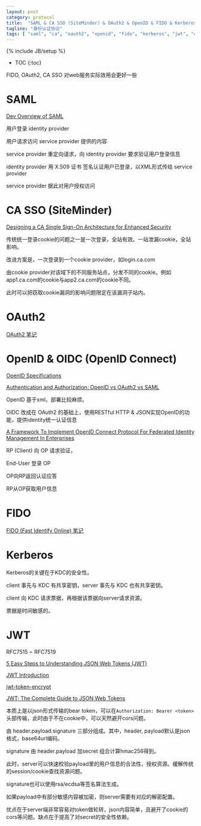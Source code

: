 ```yaml
---
layout: post
category: protocol
title:  "SAML & CA SSO (SiteMinder) & OAuth2 & OpenID & FIDO & Kerberos & JWT & OIDC(OpenID Connect)"
tagline: "身份认证协议"
tags: [ "saml", "ca", "oauth2", "openid", "fido", "kerberos", "jwt", "oidc" ] 
---
```

{% include JB/setup %}

* TOC
{:toc}

FIDO, OAuth2, CA SSO 对web服务实际效用会更好一些

# SAML

[Dev Overview of SAML](https://developers.onelogin.com/saml)

用户登录 identity provider

用户请求访问 service provider 提供的内容

service provider 重定向请求，向 identity provider 要求验证用户登录信息

identity provider 用 X.509 证书 签名认证用户已登录，以XML形式传给 service provider

service provider 据此对用户授权访问

# CA SSO (SiteMinder)

[Designing a CA Single Sign-On Architecture for Enhanced Security](https://acclaimconsulting.com/wp-content/uploads/2015/02/designing-a-ca-sso-architecture-for-enhanced-security.pdf)

传统统一登录cookie的问题之一是一次登录，全站有效。一站泄漏cookie，全站影响。

改进方案是，一次登录到一个cookie provider，如login.ca.com

由cookie provider对该域下的不同服务站点，分发不同的cookie。例如app1.ca.com的cookie与app2.ca.com的cookie不同。

此时可以把窃取cookie漏洞的影响问题限定在该漏洞子站内。

# OAuth2 

[OAuth2 笔记](https://abbypan.github.io/2016/06/03/oauth2)

# OpenID & OIDC (OpenID Connect)

[OpenID Specifications](http://openid.net/developers/specs/)

[Authentication and Authorization: OpenID vs OAuth2 vs SAML](https://spin.atomicobject.com/2016/05/30/openid-oauth-saml/)

OpenID 基于xml，部署比较麻烦。

OIDC 改成在 OAuth2 的基础上，使用RESTful HTTP & JSON实现OpenID的功能，提供identity统一认证信息

[A Framework To Implement OpenID Connect Protocol For Federated Identity Management In Enterprises](http://www.diva-portal.org/smash/get/diva2:1121361/FULLTEXT01.pdf)

RP (Client) 向 OP 请求验证，

End-User 登录 OP

OP向RP返回认证应答

RP从OP获取用户信息

# FIDO

[FIDO (Fast Identify Online) 笔记](https://abbypan.github.io/2015/11/15/fido-pay)

# Kerberos

Kerberos的关键在于KDC的安全性。

client 事先与 KDC 有共享密钥，server 事先与 KDC 也有共享密钥。

client 向 KDC 请求票据，再根据该票据向server请求资源。

票据是时间敏感的。

# JWT

RFC7515 ~ RFC7519

[5 Easy Steps to Understanding JSON Web Tokens (JWT)](https://medium.com/vandium-software/5-easy-steps-to-understanding-json-web-tokens-jwt-1164c0adfcec)

[JWT Introduction](https://jwt.io/introduction/)

[jwt-token-encrypt](https://www.npmjs.com/package/jwt-token-encrypt)

[JWT: The Complete Guide to JSON Web Tokens](https://blog.angular-university.io/angular-jwt/)

本质上是以json形式传输的bear token，可以在``Authorization: Bearer <token>``头部传输，此时由于不在cookie中，可以天然避开cors问题。

由 header.payload.signature 三部分组成。其中，header, payload默认是json格式，base64url编码。

signature 由 header.payload 加secret 组合计算hmac256得到。

此时，server可以快速校验payload里的用户信息的合法性，授权资源。缓解传统的session/cookie查找资源问题。

signature也可以使用rsa/ecdsa等签名算法生成。

如果payload中有部分敏感内容被加密，则server需要有对应的解密配置。

优点在于server端非常容易对token做轮转，json内容简单，且避开了cookie的cors等问题。缺点在于提高了对secret的安全性依赖。

